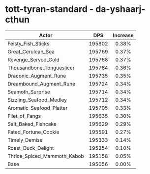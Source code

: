 # tott-tyran-standard - da-yshaarj-cthun
| Actor | DPS | Increase |
|---|:---:|:---:|
|Feisty_Fish_Sticks|195802|0.38%|
|Great_Cerulean_Sea|195769|0.37%|
|Revenge_Served_Cold|195768|0.37%|
|Thousandbone_Tongueslicer|195764|0.36%|
|Draconic_Augment_Rune|195735|0.35%|
|Dreambound_Augment_Rune|195724|0.34%|
|Seamoth_Surprise|195714|0.34%|
|Sizzling_Seafood_Medley|195712|0.34%|
|Aromatic_Seafood_Platter|195705|0.33%|
|Filet_of_Fangs|195635|0.30%|
|Salt_Baked_Fishcake|195629|0.29%|
|Fated_Fortune_Cookie|195591|0.27%|
|Timely_Demise|195333|0.14%|
|Roast_Duck_Delight|195254|0.10%|
|Thrice_Spiced_Mammoth_Kabob|195158|0.05%|
|Base|195056|0.00%|
